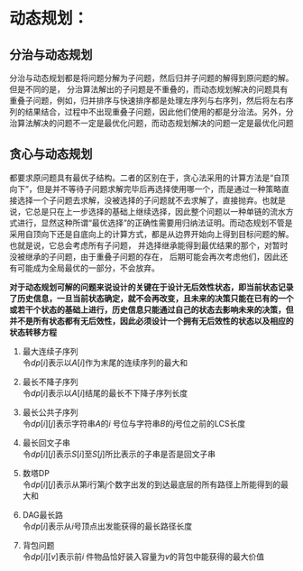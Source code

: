 # 动态规划：  
## 分治与动态规划  
分治与动态规划都是将问题分解为子问题，然后归并子问题的解得到原问题的解。但是不同的是， 分治算法解出的子问题是不重叠的，而动态规划解决的问题具有重叠子问题，例如，归并排序与快速排序都是处理左序列与右序列，然后将左右序列的结果结合，过程中不出现重叠子问题，因此他们使用的都是分治法。另外，分治算法解决的问题不一定是最优化问题，而动态规划解决的问题一定是最优化问题
## 贪心与动态规划  
都要求原问题具有最优子结构。二者的区别在于，贪心法采用的计算方法是“自顶向下”，但是并不等待子问题求解完毕后再选择使用哪一个，而是通过一种策略直接选择一个子问题去求解，没被选择的子问题就不去求解了，直接抛弃。也就是说，它总是只在上一步选择的基础上继续选择，因此整个问题以一种单链的流水方式进行，显然这种所谓“最优选择”的正确性需要用归纳法证明。而动态规划不管是采用自顶向下还是自底向上的计算方式，都是从边界开始向上得到目标问题的解。也就是说，它总会考虑所有子问题， 并选择继承能得到最优结果的那个，对暂时没被继承的子问题，由于重叠子问题的存在， 后期可能会再次考虑他们，因此还有可能成为全局最优的一部分，不会放弃。 

**对于动态规划可解的问题来说设计的关键在于设计无后效性状态，即当前状态记录了历史信息，一旦当前状态确定，就不会再改变，且未来的决策只能在已有的一个或若干个状态的基础上进行，历史信息只能通过自己的状态去影响未来的决策，但并不是所有状态都有无后效性，因此必须设计一个拥有无后效性的状态以及相应的状态转移方程**

1. 最大连续子序列  
令$`dp[i]`$表示以$`A[i]`$作为末尾的连续序列的最大和

2. 最长不降子序列  
令$dp[i]$表示以$A[i]$结尾的最长不下降子序列长度
3. 最长公共子序列  
令$dp[i][j]$表示字符串$A$的$i$ 号位与字符串$B$的$j$号位之前的LCS长度
4. 最长回文子串  
令$`dp[i][j]`$表示$`S[i]`$至$`S[j]`$所比表示的子串是否是回文子串
5. 数塔DP  
令$`dp[i][j]`$表示从第$`i`$行第$`j`$个数字出发的到达最底层的所有路径上所能得到的最大和
6. DAG最长路  
令$`dp[i]`$表示从$`i`$号顶点出发能获得的最长路径长度
6. 背包问题  
令$`dp[i][v]`$表示前$`i`$ 件物品恰好装入容量为$`v`$的背包中能获得的最大价值

